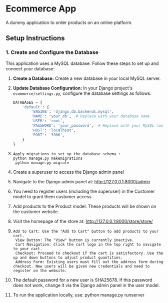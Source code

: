 # Ecommerce App

A dummy application to order products on an online platform.

## Setup Instructions

### 1. Create and Configure the Database

This application uses a MySQL database. Follow these steps to set up and connect your database:

1. **Create a Database:**
   Create a new database in your local MySQL server.

2. **Update Database Configuration:**
   In your Django project's `ecommerce/settings.py`, configure the database settings as follows:

   ```python
   DATABASES = {
       'default': {
           'ENGINE': 'django.db.backends.mysql',
           'NAME': 'your_db',  # Replace with your database name
           'USER': 'root',
           'PASSWORD': 'your_password',  # Replace with your MySQL root password
           'HOST': 'localhost',
           'PORT': '3306',
       }
   }


3.     Apply migrations to set up the database schema :
       python manage.py makemigrations
        python manage.py migrate
4. Create a superuser to access the Django admin panel
5. Navigate to the Django admin panel at: http://127.0.0.1:8000/admin
6. You need to register users (including the superuser) in the Customer model to grant them customer access.
7. Add products to the Product model. These products will be shown on the customer website.
8. Visit the homepage of the store at: http://127.0.0.1:8000/store/store/
9.     Add to Cart: Use the "Add to Cart" button to add products to your cart.
        View Button: The "View" button is currently inactive.
        Cart Navigation: Click the cart logo in the top right to navigate to your cart.
        Checkout: Proceed to checkout if the cart is satisfactory. Use the up and down buttons to adjust product quantities.
        Address Form: Existing users must fill out the address form during checkout. New users will be given new credentials and need to register on the website.

10. The default password for a new user is SHA25678. If this password does not work, change it via the Django admin panel in the user model.
11. To run the application locally, use: python manage.py runserver







 
